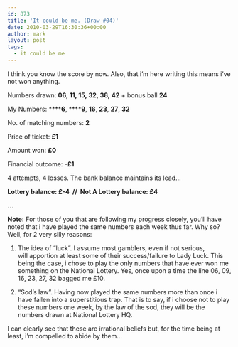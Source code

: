 ```yaml
---
id: 873
title: 'It could be me. (Draw #04)'
date: 2010-03-29T16:30:36+00:00
author: mark
layout: post
tags:
  - it could be me
---
```

I think you know the score by now. Also, that i&#8217;m here writing this means i&#8217;ve not won anything.

Numbers drawn: **06, 11, 15, 32, 38, 42** + bonus ball **24**

My Numbers: ******6**, ******9**, **16**, **23**, **27**, **32**

No. of matching numbers: **2**

Price of ticket: **£1**

Amount won: **£0**

Financial outcome: **-£1**

4 attempts, 4 losses. The bank balance maintains its lead&#8230;

**Lottery balance: £-4  //  Not A Lottery balance: £4**

**<span style="color: #c0c0c0;">&#8230;</span>**

**Note:** For those of you that are following my progress closely, you&#8217;ll have noted that i have played the same numbers each week thus far. Why so? Well, for 2 very silly reasons:

1) The idea of &#8220;luck&#8221;. I assume most gamblers, even if not serious, will apportion at least some of their success/failure to Lady Luck. This being the case, i chose to play the only numbers that have ever won me something on the National Lottery. Yes, once upon a time the line 06, 09, 16, 23, 27, 32 bagged me £10.

2) &#8220;Sod&#8217;s law&#8221;. Having now played the same numbers more than once i have fallen into a superstitious trap. That is to say, if i choose not to play these numbers one week, by the law of the sod, they will be the numbers drawn at National Lottery HQ.

I can clearly see that these are irrational beliefs but, for the time being at least, i&#8217;m compelled to abide by them&#8230;